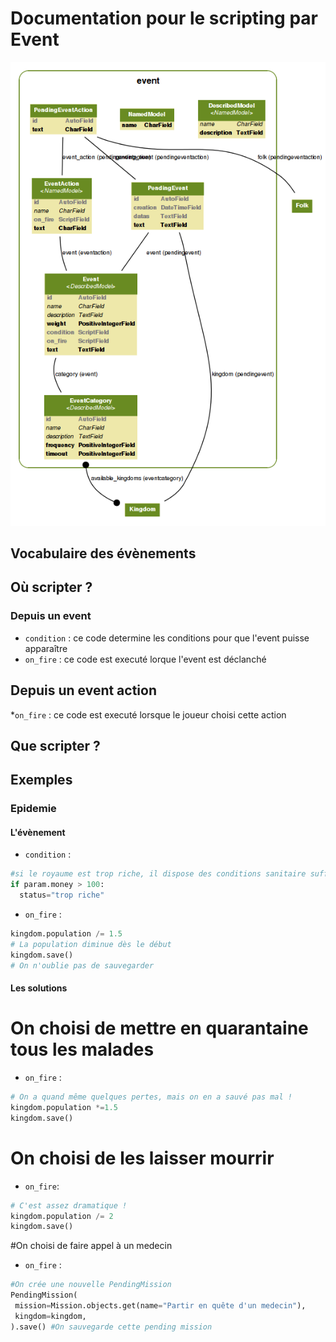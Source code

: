 Documentation pour le scripting par Event
=======================
![Event models](https://github.com/Neamar/kingdoms/blob/master/event/models.png?raw=true)

Vocabulaire des évènements
------------------------

Où scripter ?
-------------
### Depuis un event
* `condition` : ce code determine les conditions pour que l'event puisse apparaître
* `on_fire` : ce code est executé lorque l'event est déclanché

## Depuis un event action
*`on_fire` : ce code est executé lorsque le joueur choisi cette action

Que scripter ?
---------------


Exemples
-------------
### Epidemie
#### L'évènement
* `condition` :
```python
#si le royaume est trop riche, il dispose des conditions sanitaire suffisante pour en être exempté
if param.money > 100:
  status="trop riche"
```

* `on_fire` :
```python
kingdom.population /= 1.5
# La population diminue dès le début
kingdom.save()
# On n'oublie pas de sauvegarder
```

#### Les solutions
# On choisi de mettre en quarantaine tous les malades
* `on_fire` :
```python
# On a quand même quelques pertes, mais on en a sauvé pas mal !
kingdom.population *=1.5
kingdom.save()
```

# On choisi de les laisser mourrir
* `on_fire`:
```python
# C'est assez dramatique !
kingdom.population /= 2
kingdom.save()
```

#On choisi de faire appel à un medecin
* `on_fire` : 
```python
#On crée une nouvelle PendingMission
PendingMission(
 mission=Mission.objects.get(name="Partir en quête d'un medecin"),
 kingdom=kingdom,
).save() #On sauvegarde cette pending mission
```
